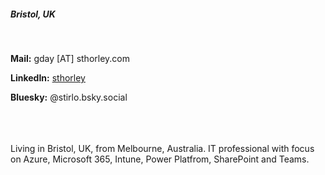 
##### Bristol, UK
<br>

**Mail:** gday [AT] sthorley.com

**LinkedIn:** [sthorley](https://www.linkedin.com/in/sthorley/)

**Bluesky:** @stirlo.bsky.social

<br>
<br>
<br>
Living in Bristol, UK, from Melbourne, Australia. IT professional with focus on Azure, Microsoft 365, Intune, Power Platfrom, SharePoint and Teams.
